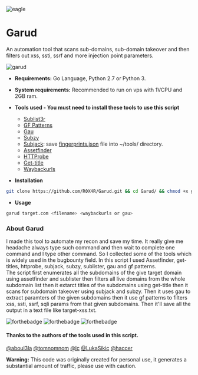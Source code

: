 ![eagle](https://user-images.githubusercontent.com/32596297/92586656-2fe82700-f2b4-11ea-83f5-8dedbb4d9c16.png)

# Garud
An automation tool that scans sub-domains, sub-domain takeover and then filters out xss, ssti, ssrf and more injection point parameters.<br/>

![garud](https://user-images.githubusercontent.com/32596297/92571372-a8dd8380-f2a0-11ea-9f2e-274dc743ace1.gif)

+ **Requirements:** Go Language, Python 2.7 or Python 3.
+ **System requirements:** Recommended to run on vps with 1VCPU and 2GB ram.
+ **Tools used - You must need to install these tools to use this script**<br/>

  + [Sublist3r](https://github.com/aboul3la/Sublist3r)
  + [GF Patterns](https://github.com/tomnomnom/gf)
  + [Gau](https://github.com/lc/gau)
  + [Subzy](https://github.com/LukaSikic/subzy)
  + [Subjack](https://github.com/haccer/subjack): save [fingerprints.json](https://github.com/haccer/subjack/blob/master/fingerprints.json) file into ~/tools/ directory.
  + [Assetfinder](https://github.com/tomnomnom/assetfinder)
  + [HTTProbe](https://github.com/tomnomnom/httprobe)
  + [Get-title](https://github.com/tomnomnom/hacks/tree/master/get-title)
  + [Waybackurls](https://github.com/tomnomnom/waybackurls)
  
+ **Installation**
```sh
git clone https://github.com/R0X4R/Garud.git && cd Garud/ && chmod +x garud && mv garud /usr/local/bin/
```

+ **Usage**
```sh
garud target.com <filename> <waybackurls or gau>
```

### About Garud
I made this tool to automate my recon and save my time. It really give me headache always type such command and then wait to complete one command and I type other command. So I collected some of the tools which is widely used in the bugbounty field. In this script I used Assetfinder, get-titles, httprobe, subjack, subzy, sublister, gau and gf patterns.<br/> 
The script first enumerates all the subdomains of the give target domain using assetfinder and sublister then filters all live domains from the whole subdomain list then it extarct titles of the subdomains using get-title then it scans for subdomain takeover using subjack and subzy. Then it uses gau to extract paramters of the given subdomains then it use gf patterns to filters xss, ssti, ssrf, sqli params from that given subdomains. Then it'll save all the output in a text file like target-xss.txt. <be/>

![forthebadge](https://forthebadge.com/images/badges/open-source.svg) ![forthebadge](https://forthebadge.com/images/badges/built-with-love.svg) ![forthebadge](https://forthebadge.com/images/badges/check-it-out.svg)

#### Thanks to the authors of the tools used in this script.
[@aboul3la](https://github.com/aboul3la) [@tomnomnom](https://github.com/tomnomnom) [@lc](https://github.com/lc) [@LukaSikic](https://github.com/LukaSikic) [@haccer](https://github.com/haccer)



**Warning:** This code was originally created for personal use, it generates a substantial amount of traffic, please use with caution.
